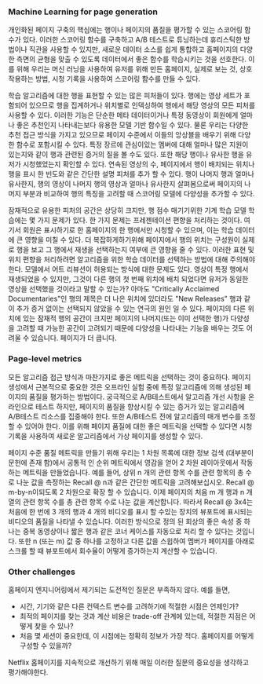 
### Machine Learning for page generation
개인화된 페이지 구축의 핵심에는 행이나 페이지의 품질을 평가할 수 있는 스코어링 함수가 있다. 이러한 스코어링 함수를 구축하고 A/B 테스트로 튜닝하는데 휴리스틱한 방법이나 직관을 사용할 수 있지만, 새로운 데이터 소스를 쉽게 통합하고 홈페이지의 다양한 측면의 균형을 맞출 수 있도록 데이터에서 좋은 함수를 학습시키는 것을 선호한다. 이를 위해 우리는 머신 러닝을 사용하여 유저를 위해 만든 홈페이지, 실제로 보는 것, 상호 작용하는 방법, 시청 기록을 사용하여 스코어링 함수를 만들 수 있다.

학습 알고리즘에 대한 행을 표현할 수 있는 많은 피처들이 있다. 행에는 영상 세트가 포함되어 있으므로 행을 집계하거나 위치별로 인덱싱하여 행에서 해당 영상의 모든 피처를 사용할 수 있다. 이러한 기능은 단순한 메타 데이터이거나 특정 동영상이 회원에게 얼마나 좋은 추천인지 나타내는보다 유용한 모델 기반 함수일 수 있다. 물론 우리는 다양한 추천 접근 방식을 가지고 있으므로 페이지 수준에서 이들의 앙상블을 배우기 위해 다양한 함수로 포함시킬 수 있다. 특정 장르에 관심이있는 멤버에 대해 얼마나 많은 지원이 있는지와 같이 행과 관련된 증거의 질을 볼 수도 있다. 또한 해당 행이나 유사한 행을 유저가 시청했었는지 확인할 수 있다. 연속된 영상의 수, 페이지에서 행이 배치되는 위치나 행을 표시 한 빈도와 같은 간단한 설명 피처를 추가 할 수 있다. 행이 나머지 행과 얼마나 유사한지, 행의 영상이 나머지 행의 영상과 얼마나 유사한지 살펴봄으로써 페이지의 나머지 부분과 비교하여 행의 특징을 고려할 때 스코어링 모델에 다양성을 추가할 수 있다.

잠재적으로 유용한 피처의 공간은 상당히 크지만, 행 점수 매기기위한 기계 학습 모델 학습에는 몇 가지 문제가 있다. 한 가지 문제는 프레젠테이션 편향을 처리하는 것이다. 여기서 회원은 표시하기로 한 홈페이지의 한 행에서만 시청할 수 있으며, 이는 학습 데이터에 큰 영향을 미칠 수 있다. 더 복잡하게하기위해 페이지에서 행의 위치는 구성원이 실제로 행을 보고 그 행에서 재생을 선택하는지 여부에 큰 영향을 줄 수 있다. 이러한 표현 및 위치 편향을 처리하려면 알고리즘을 위한 학습 데이터를 선택하는 방법에 대해 주의해야한다. 모델에서 어트 리뷰션이 허용되는 방식에 대한 문제도 있다. 영상이 특정 행에서 재생되었을 수 있지만, 그것이 다른 행의 첫 번째 위치에 배치 되었다면 유저가 동일한 영상을 선택했을 것이라고 말할 수 있는가? 아마도 "Critically Acclaimed Documentaries"인 행의 제목은 더 나은 위치에 있더라도 "New Releases" 행과 같이 추가 증거 없이는 선택되지 않았을 수 있는 연극의 원인 일 수 있다. 페이지의 다른 위치에 있는 잠재적 행의 공간이 크지만 페이지의 나머지(또는 이미 선택한 행)가 다양성을 고려할 때 가능한 공간이 고려되기 때문에 다양성을 나타내는 기능을 배우는 것도 어려울 수 있습니다. 페이지가 더 큽니다.

### Page-level metrics
모든 알고리즘 접근 방식과 마찬가지로 좋은 메트릭을 선택하는 것이 중요하다. 페이지 생성에서 근본적으로 중요한 것은 오프라인 실험 중에 특정 알고리즘에 의해 생성된 페이지의 품질을 평가하는 방법이다. 궁극적으로 A/B테스트에서 알고리즘 개선 사항을 온라인으로 테스트 하지만, 페이지의 품질을 향상시킬 수 있는 증거가 있는 알고리즘에 A/B테스트 리소스를 집중해야 한다. 또한 A/B테스트 전에 알고리즘의 매개 변수를 조정할 수 있어야 한다. 이를 위해 페이지 품질에 대한 좋은 메트릭을 선택할 수 있다면 시청 기록을 사용하여 새로운 알고리즘에서 가상 페이지를 생성할 수 있다.

페이지 수준 품질 메트릭을 만들기 위해 우리는 1 차원 목록에 대한 정보 검색 (대부분이 문헌에 존재 함)에서 공통적 인 순위 메트릭에서 영감을 얻어 2 차원 레이아웃에서 작동하는 메트릭을 만들었습니다. 예를 들어, 상위 n 개의 관련 항목 수를 관련 항목의 총 수로 나눈 값을 측정하는 Recall @ n과 같은 간단한 메트릭을 고려해보십시오. Recall @ m-by-n이되도록 2 차원으로 확장 할 수 있습니다. 이제 페이지의 처음 m 개 행과 n 개 열의 관련 항목 수를 총 관련 항목 수로 나눈 값을 계산합니다. 따라서 Recall @ 3x4는 처음에 한 번에 3 개의 행과 4 개의 비디오를 표시 할 수있는 장치의 뷰포트에 표시되는 비디오의 품질을 나타낼 수 있습니다. 이러한 방식으로 정의 된 회상의 좋은 속성 중 하나는 중복 동영상이나 짧은 행과 같은 코너 케이스를 자동으로 처리 할 수 있다는 것입니다. 또한 n (또는 m) 값 중 하나를 고정하고 다른 값을 스윕하여 멤버가 페이지를 아래로 스크롤 할 때 뷰포트에서 회수율이 어떻게 증가하는지 계산할 수 있습니다.

### Other challenges
홈페이지 엔지니어링에서 제기되는 도전적인 질문은 부족하지 않다. 예를 들면,
  - 시간, 기기와 같은 다른 컨텍스트 변수를 고려하기에 적절한 시점은 언제인가? 
  - 최적의 페이지를 찾는 것과 계산 비용은 trade-off 관계에 있는데, 적절한 지점은 어떻게 찾을 수 있나? 
  - 처음 몇 세션이 중요한데, 이 시점에는 정확히 정보가 가장 적다. 홈페이지를 어떻게 구성할 수 있을까?
  
Netflix 홈페이지를 지속적으로 개선하기 위해 매일 이러한 질문의 중요성을 생각하고 평가해야한다.
